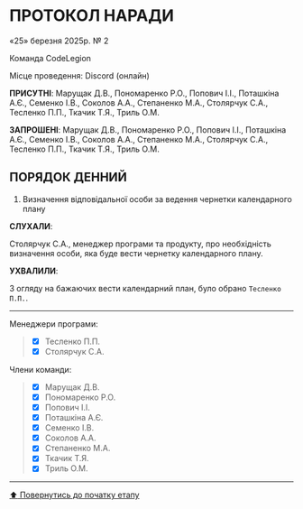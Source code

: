 # ПРОТОКОЛ НАРАДИ

«25» березня 2025р. № 2

Команда CodeLegion

Місце проведення: Discord (онлайн)


**ПРИСУТНІ**: Марущак Д.В., Пономаренко Р.О., Попович І.І., Поташкіна А.Є., Семенко І.В., Соколов А.А., Степаненко М.А., Столярчук С.А., Тесленко П.П., Ткачик Т.Я., Триль О.М.

**ЗАПРОШЕНІ**: Марущак Д.В., Пономаренко Р.О., Попович І.І., Поташкіна А.Є., Семенко І.В., Соколов А.А., Степаненко М.А., Столярчук С.А., Тесленко П.П., Ткачик Т.Я., Триль О.М.

## ПОРЯДОК ДЕННИЙ

1. Визначення відповідальної особи за ведення чернетки календарного плану

**СЛУХАЛИ**:

Столярчук С.А., менеджер програми та продукту, про необхідність визначення особи, яка буде вести чернетку календарного плану.

**УХВАЛИЛИ**:

З огляду на бажаючих вести календарний план, було обрано ```Тесленко П.П.```.

---
Менеджери програми: 		
>- [x] Тесленко П.П.
>- [x] Столярчук С.А.

Члени команди:			

>- [x] Марущак Д.В.
>- [x] Пономаренко Р.О.
>- [x] Попович І.І.
>- [x] Поташкіна А.Є.
>- [x] Семенко І.В.
>- [x] Соколов А.А.
>- [x] Степаненко М.А.
>- [x] Ткачик Т.Я.
>- [x] Триль О.М.

---
[:arrow_up: Повернутись до початку етапу](/docs/1.Envisioning/README.md)
